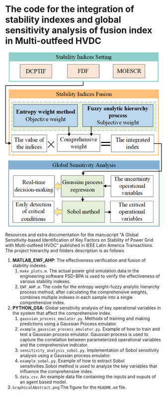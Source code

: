 # The code for the integration of stability indexes and global sensitivity analysis of fusion index in Multi-outfeed HVDC

![GraphicalAbstract](/GraphicalAbstract.png)

Resources and extra documentation for the manuscript "A Global Sensitivity-based Identification of Key Factors on Stability of Power Grid with Multi-outfeed HVDC" published in IEEE Latin America Transactions. The project hierarchy and folders description is as follows

1. **MATLAB_EWF_AHP**: The effectiveness verification and fusion of stability indexes.
   1. `make_plots.m`. The actual power grid simulation data in the engineering software PSD-BPA is used to verify the effectiveness of various stability indexes.
   2. `EWF_AHP.m`. The code for the entropy weight-fuzzy analytic hierarchy process method, after calculating the comprehensive weights, combines multiple indexes in each sample into a single comprehensive index.
2. **PYTHON_GSA**: Global sensitivity analysis of key operational variables in the system that affect the comprehensive index.
   1. `gaussian_process_emulator.py`. Methods of training and making predictions using a Gaussian Process emulator.
   2. `example_gaussian_process_emulator.py`. Example of how to train and test a Gaussian process emulator. Gaussian process is used to capture the correlation between parameterized operational variables and the comprehensive indicator.
   3. `sensitivity_analysis_sobol.py`. Implementation of Sobol sensitivity analysis using a Gaussian process emulator.
   4. `example_sobol.py`. Example of how to extract Sobol sensitivities.Sobol method is used to analyze the key variables that influence the comprehensive index.
   5. `data.csv`. An example data file  containing the inputs and ouputs of an agent based model.
3. `GraphicalAbstract.png`:The figure for the `README.md` file.
